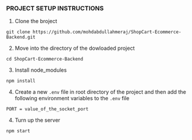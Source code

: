### PROJECT SETUP INSTRUCTIONS

1. Clone the broject 

```
git clone https://github.com/mohdabdullahmeraj/ShopCart-Ecommerce-Backend.git
```

2. Move into the directory of the dowloaded project

```
cd ShopCart-Ecommerce-Backend
```

3. Install node_modules

```
npm install
```

4. Create a new `.env` file in root directory of the project and then add the following environment variables to the `.env` file

```
PORT = value_of_the_socket_port
```

4. Turn up the server

```
npm start
```
